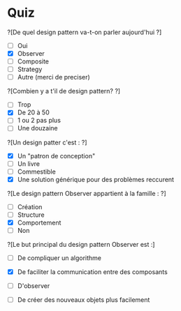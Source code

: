 # Quiz

?[De quel design pattern va-t-on parler aujourd'hui ?]
-[ ] Oui
-[X] Observer
-[ ] Composite
-[ ] Strategy
-[ ] Autre (merci de preciser)

?[Combien y a t'il de design pattern? ?]
-[ ] Trop
-[X] De 20 à 50
-[ ] 1 ou 2 pas plus
-[ ] Une douzaine

?[Un design patter c'est : ?]
-[X] Un "patron de conception"
-[ ] Un livre
-[ ] Commestible
-[X] Une solution générique pour des problèmes reccurent

?[Le design pattern Observer appartient à la famille : ?]
-[ ] Création
-[ ] Structure
-[x] Comportement
-[ ] Non

?[Le but principal du design pattern Observer est :]
-[ ] De compliquer un algorithme
-[X] De faciliter la communication entre des composants
-[ ] D'observer
-[ ] De créer des nouveaux objets plus facilement




